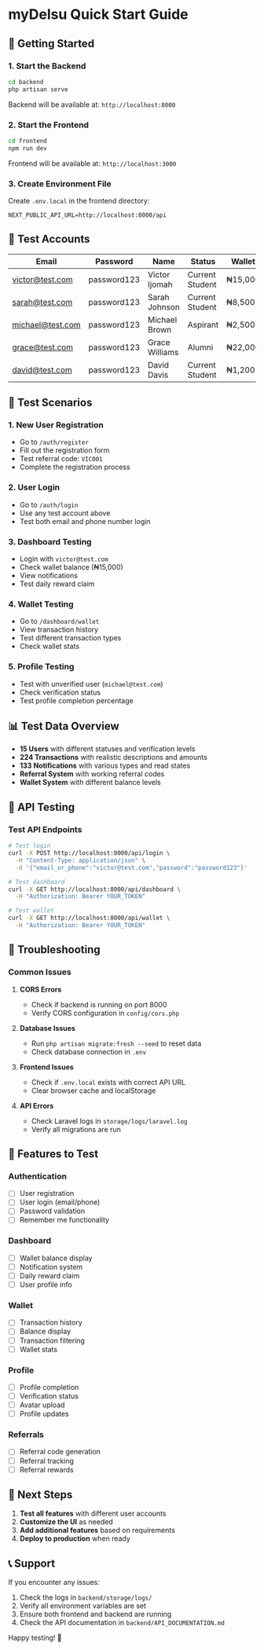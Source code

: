 # myDelsu Quick Start Guide

## 🚀 Getting Started

### 1. Start the Backend
```bash
cd backend
php artisan serve
```
Backend will be available at: `http://localhost:8000`

### 2. Start the Frontend
```bash
cd frontend
npm run dev
```
Frontend will be available at: `http://localhost:3000`

### 3. Create Environment File
Create `.env.local` in the frontend directory:
```env
NEXT_PUBLIC_API_URL=http://localhost:8000/api
```

## 🔑 Test Accounts

| Email | Password | Name | Status | Wallet | Verification |
|-------|----------|------|--------|--------|--------------|
| victor@test.com | password123 | Victor Ijomah | Current Student | ₦15,000 | ✅ Verified |
| sarah@test.com | password123 | Sarah Johnson | Current Student | ₦8,500 | ✅ Verified |
| michael@test.com | password123 | Michael Brown | Aspirant | ₦2,500 | ❌ Not Verified |
| grace@test.com | password123 | Grace Williams | Alumni | ₦22,000 | ✅ Verified |
| david@test.com | password123 | David Davis | Current Student | ₦1,200 | ❌ Not Verified |

## 🧪 Test Scenarios

### 1. New User Registration
- Go to `/auth/register`
- Fill out the registration form
- Test referral code: `VIC001`
- Complete the registration process

### 2. User Login
- Go to `/auth/login`
- Use any test account above
- Test both email and phone number login

### 3. Dashboard Testing
- Login with `victor@test.com`
- Check wallet balance (₦15,000)
- View notifications
- Test daily reward claim

### 4. Wallet Testing
- Go to `/dashboard/wallet`
- View transaction history
- Test different transaction types
- Check wallet stats

### 5. Profile Testing
- Test with unverified user (`michael@test.com`)
- Check verification status
- Test profile completion percentage

## 📊 Test Data Overview

- **15 Users** with different statuses and verification levels
- **224 Transactions** with realistic descriptions and amounts
- **133 Notifications** with various types and read states
- **Referral System** with working referral codes
- **Wallet System** with different balance levels

## 🔧 API Testing

### Test API Endpoints
```bash
# Test login
curl -X POST http://localhost:8000/api/login \
  -H "Content-Type: application/json" \
  -d '{"email_or_phone":"victor@test.com","password":"password123"}'

# Test dashboard
curl -X GET http://localhost:8000/api/dashboard \
  -H "Authorization: Bearer YOUR_TOKEN"

# Test wallet
curl -X GET http://localhost:8000/api/wallet \
  -H "Authorization: Bearer YOUR_TOKEN"
```

## 🐛 Troubleshooting

### Common Issues

1. **CORS Errors**
   - Check if backend is running on port 8000
   - Verify CORS configuration in `config/cors.php`

2. **Database Issues**
   - Run `php artisan migrate:fresh --seed` to reset data
   - Check database connection in `.env`

3. **Frontend Issues**
   - Check if `.env.local` exists with correct API URL
   - Clear browser cache and localStorage

4. **API Errors**
   - Check Laravel logs in `storage/logs/laravel.log`
   - Verify all migrations are run

## 📱 Features to Test

### Authentication
- [ ] User registration
- [ ] User login (email/phone)
- [ ] Password validation
- [ ] Remember me functionality

### Dashboard
- [ ] Wallet balance display
- [ ] Notification system
- [ ] Daily reward claim
- [ ] User profile info

### Wallet
- [ ] Transaction history
- [ ] Balance display
- [ ] Transaction filtering
- [ ] Wallet stats

### Profile
- [ ] Profile completion
- [ ] Verification status
- [ ] Avatar upload
- [ ] Profile updates

### Referrals
- [ ] Referral code generation
- [ ] Referral tracking
- [ ] Referral rewards

## 🎯 Next Steps

1. **Test all features** with different user accounts
2. **Customize the UI** as needed
3. **Add additional features** based on requirements
4. **Deploy to production** when ready

## 📞 Support

If you encounter any issues:
1. Check the logs in `backend/storage/logs/`
2. Verify all environment variables are set
3. Ensure both frontend and backend are running
4. Check the API documentation in `backend/API_DOCUMENTATION.md`

Happy testing! 🎉
